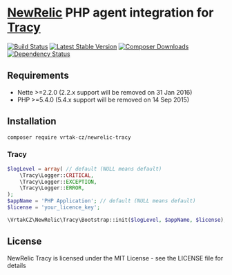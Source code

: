 # [NewRelic](http://newrelic.com) PHP agent integration for [Tracy](http://tracy.nette.org)

[![Build Status](https://img.shields.io/travis/Vrtak-CZ/NewRelic-Tracy.svg?style=flat-square)](https://travis-ci.org/Vrtak-CZ/NewRelic-Tracy)
[![Latest Stable Version](https://img.shields.io/packagist/v/vrtak-cz/newrelic-tracy.svg?style=flat-square)](https://packagist.org/packages/vrtak-cz/newrelic-tracy)
[![Composer Downloads](https://img.shields.io/packagist/dt/vrtak-cz/newrelic-tracy.svg?style=flat-square)](https://packagist.org/packages/vrtak-cz/newrelic-tracy)
[![Dependency Status](https://img.shields.io/versioneye/d/user/projects/540228ffeab62a956f00008f.svg?style=flat-square)](https://www.versioneye.com/user/projects/540228ffeab62a956f00008f)

## Requirements
- Nette >=2.2.0 (2.2.x support will be removed on 31 Jan 2016)
- PHP >=5.4.0 (5.4.x support will be removed on 14 Sep 2015)

## Installation

```
composer require vrtak-cz/newrelic-tracy
```

### Tracy

```php
$logLevel = array( // default (NULL means default)
    \Tracy\Logger::CRITICAL,
    \Tracy\Logger::EXCEPTION,
    \Tracy\Logger::ERROR,
);
$appName = 'PHP Application'; // default (NULL means default)
$license = 'your_licence_key';

\VrtakCZ\NewRelic\Tracy\Bootstrap::init($logLevel, $appName, $license); // all parameters are optional
```

## License
NewRelic Tracy is licensed under the MIT License - see the LICENSE file for details
